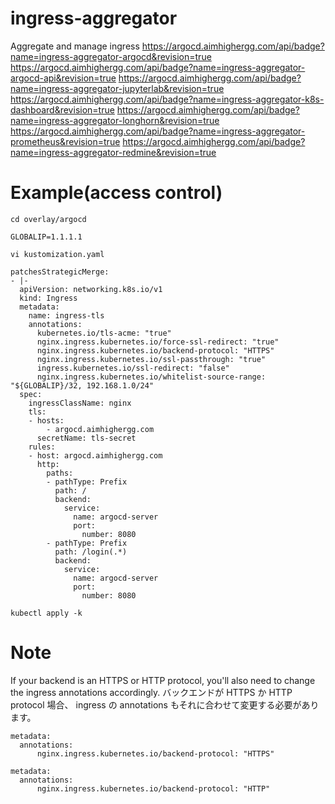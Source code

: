# ingress-aggregator
Aggregate and manage ingress
https://argocd.aimhighergg.com/api/badge?name=ingress-aggregator-argocd&revision=true
https://argocd.aimhighergg.com/api/badge?name=ingress-aggregator-argocd-api&revision=true
https://argocd.aimhighergg.com/api/badge?name=ingress-aggregator-jupyterlab&revision=true
https://argocd.aimhighergg.com/api/badge?name=ingress-aggregator-k8s-dashboard&revision=true
https://argocd.aimhighergg.com/api/badge?name=ingress-aggregator-longhorn&revision=true
https://argocd.aimhighergg.com/api/badge?name=ingress-aggregator-prometheus&revision=true
https://argocd.aimhighergg.com/api/badge?name=ingress-aggregator-redmine&revision=true

# Example(access control)

```
cd overlay/argocd
```
```
GLOBALIP=1.1.1.1
```
```
vi kustomization.yaml
```
```
patchesStrategicMerge:
- |-
  apiVersion: networking.k8s.io/v1
  kind: Ingress
  metadata:
    name: ingress-tls
    annotations:
      kubernetes.io/tls-acme: "true"
      nginx.ingress.kubernetes.io/force-ssl-redirect: "true"
      nginx.ingress.kubernetes.io/backend-protocol: "HTTPS"
      nginx.ingress.kubernetes.io/ssl-passthrough: "true"
      ingress.kubernetes.io/ssl-redirect: "false"
      nginx.ingress.kubernetes.io/whitelist-source-range: "${GLOBALIP}/32, 192.168.1.0/24"
  spec:
    ingressClassName: nginx
    tls:
    - hosts:
        - argocd.aimhighergg.com
      secretName: tls-secret
    rules:
    - host: argocd.aimhighergg.com
      http:
        paths:
        - pathType: Prefix
          path: /
          backend:
            service:
              name: argocd-server
              port:
                number: 8080
        - pathType: Prefix
          path: /login(.*)
          backend:
            service:
              name: argocd-server
              port:
                number: 8080
```
```
kubectl apply -k
```

# Note

If your backend is an HTTPS or HTTP protocol, you'll also need to change the ingress annotations accordingly.
バックエンドが HTTPS か HTTP protocol 場合、 ingress の annotations もそれに合わせて変更する必要があります。
```
metadata:
  annotations:
      nginx.ingress.kubernetes.io/backend-protocol: "HTTPS"
```
```
metadata:
  annotations:
      nginx.ingress.kubernetes.io/backend-protocol: "HTTP"
```
